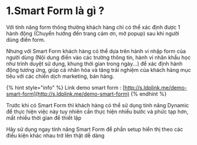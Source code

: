 # 1.Smart Form là gì ?

Với tính năng form thông thường khách hàng chỉ có thể xác định được 1 hành động (Chuyển hướng đến trang cảm ơn, mở popup) sau khi người dùng điền form.&#x20;

Nhưng với Smart Form khách hàng có thể dựa trên hành vi nhập form của người dùng (Nội dung điền vào các trường thông tin, hành vi nhân khẩu học như trình duyệt sử dụng, khung thời gian trong ngày...) để xác định hành động tương ứng, giúp cá nhân hóa và tăng trải nghiệm của khách hàng mục tiêu với các chiến dịch marketing, bán hàng.&#x20;

{% hint style="info" %}
Link demo smart form : [http://s.ldplink.me/demo-smart-form](http://s.ldplink.me/demo-smart-form)
{% endhint %}

Trước khi có Smart Form thì khách hàng có thể sử dụng tính năng Dynamic để thực hiện việc này tuy nhiên cần thực hiện nhiều bước và phức tạp hơn, mất nhiều thời gian để thiết lập&#x20;

Hãy sử dụng ngay tính năng Smart Form để phần setup hiển thị theo các điều kiện khác nhau trở lên thật dễ dàng

